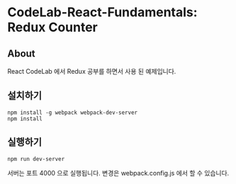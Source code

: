 # CodeLab-React-Fundamentals: Redux Counter

## About

React CodeLab 에서 Redux 공부를 하면서 사용 된 예제입니다.


## 설치하기

```
npm install -g webpack webpack-dev-server
npm install
```

## 실행하기

```
npm run dev-server
```

서버는 포트 4000 으로 실행됩니다. 변경은 webpack.config.js 에서 할 수 있습니다.
